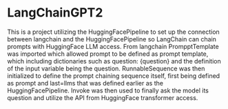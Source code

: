 # LangChainGPT2
 This is a project utilizing the HuggingFacePipeline to set up the connection between langchain and the HuggingFacePipeline so LangChain can chain prompts with HuggingFace LLM access. From langchain PrompptTemplate was imported which allowed prompt to be defined as prompt template, which including dictionaries such as question: {question} and the definition of the input variable being the question. RunnableSequence was then initialized to define the prompt chaining sequence itself, first being defined as prompt and last=llms that was defined earlier as the HuggingFacePipeline. Invoke was then used to finally ask the model its question and utilize the API from HuggingFace transformer access.
